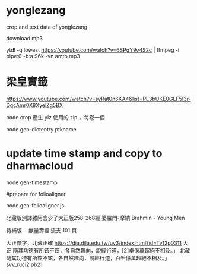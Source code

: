 # yonglezang
crop and text data of yonglezang

download mp3



ytdl -q lowest https://youtube.com/watch?v=6SPgY9y4S2c | ffmpeg -i pipe:0 -b:a 96k -vn amtb.mp3

# 梁皇寶籤
https://www.youtube.com/watch?v=syRat0n6KA4&list=PL3bUKE0GLF5I3r-DqcAmr0X8XyeiZg5BX


node crop 產生 ylz 使用的 zip ，每卷一個

node gen-dictentry ptkname


# update time stamp and copy to dharmacloud
node gen-timestamp

#prepare for folioaligner

node gen-folioaligner.js

北藏版別譯雜阿含少了大正版258-268經 婆羅門-摩納 Brahmin - Young Men


待補版：
無量壽經 流支 101 頁


大正錯字，北藏正確
https://dia.dila.edu.tw/uv3/index.html?id=Tv12p0311
大正  隨其功德有所鉉不鉉，各自然趣向，說經行道，[2]卓億萬超絕不相及。」
北藏 隨其功德有所鉉不鉉，各自然趣向，說經行道，百千億萬超絕不相及。」  svv_ruci2  pb21
